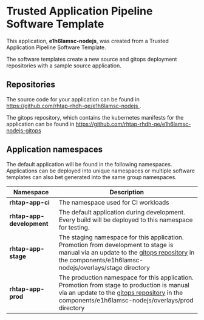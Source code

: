 # Trusted Application Pipeline Software Template

This application, **e1h6lamsc-nodejs**, was created from a Trusted Application Pipeline Software Template.

The software templates create a new source and gitops deployment repositories with a sample source application. 

## Repositories

The source code for your application can be found in [https://github.com/rhtap-rhdh-qe/e1h6lamsc-nodejs ](https://github.com/rhtap-rhdh-qe/e1h6lamsc-nodejs ).
 
The gitops repository, which contains the kubernetes manifests for the application can be found in 
[https://github.com/rhtap-rhdh-qe/e1h6lamsc-nodejs-gitops ](https://github.com/rhtap-rhdh-qe/e1h6lamsc-nodejs-gitops ) 

## Application namespaces 

The default application will be found in the following namespaces. Applications can be deployed into unique namespaces or multiple software templates can also bet generated into the same group namespaces.  

|  Namespace   |  Description   |  
| -------- | -------- |
| **rhtap-app-ci** | The namespace used for CI workloads |
| **rhtap-app-development** | The default application during development. Every build will be deployed to this namespace for testing. |
| **rhtap-app-stage** | The staging namespace for this application. Promotion from development to stage is manual via an update to the [gitops repository](https://github.com/rhtap-rhdh-qe/e1h6lamsc-nodejs-gitops ) in the components/e1h6lamsc-nodejs/overlays/stage directory |
| **rhtap-app-prod** | The production namespace for this application. Promotion from stage to production is manual via an update to the [gitops repository](https://github.com/rhtap-rhdh-qe/e1h6lamsc-nodejs-gitops ) in the components/e1h6lamsc-nodejs/overlays/prod directory |